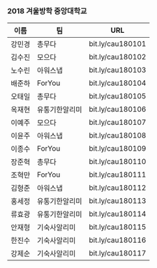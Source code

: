 ### 2018 겨울방학 중앙대학교

| 이름   | 팀             | URL              |
| ------ | -------------- | ---------------- |
| 강민경 | 총무다         | bit.ly/cau180101 |
| 김수진 | 모으다         | bit.ly/cau180102 |
| 노수린 | 아워스냅       | bit.ly/cau180103 |
| 배준하 | ForYou         | bit.ly/cau180104 |
| 오태일 | 총무다         | bit.ly/cau180105 |
| 옥재현 | 유통기한알리미 | bit.ly/cau180106 |
| 이예주 | 모으다         | bit.ly/cau180107 |
| 이윤주 | 아워스냅       | bit.ly/cau180108 |
| 이종수 | ForYou         | bit.ly/cau180109 |
| 장준혁 | 총무다         | bit.ly/cau180110 |
| 조혁만 | ForYou         | bit.ly/cau180111 |
| 김형준 | 아워스냅       | bit.ly/cau180112 |
| 홍세정 | 유통기한알리미 | bit.ly/cau180113 |
| 류효광 | 유통기한알리미 | bit.ly/cau180114 |
| 안재형 | 기숙사알리미   | bit.ly/cau180115 |
| 한진수 | 기숙사알리미   | bit.ly/cau180116 |
| 강제순 | 기숙사알리미   | bit.ly/cau180117 |